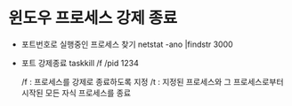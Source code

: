 # 윈도우 프로세스 강제 종료

- 포트번호로 실행중인 프로세스 찾기
  netstat -ano |findstr 3000

- 포트 강제종료
  taskkill /f /pid 1234

  /f : 프로세스를 강제로 종료하도록 지정
  /t : 지정된 프로세스와 그 프로세스로부터 시작된 모든 자식 프로세스를 종료
